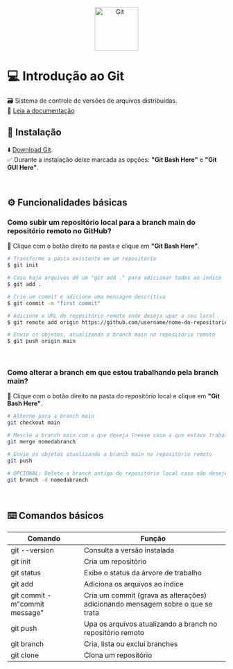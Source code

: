 <div align="center">
  <img alt="Git" height="100" src="https://raw.githubusercontent.com/FortAwesome/Font-Awesome/6.x/svgs/brands/git.svg">
</div>

# 💻 Introdução ao Git
🗃 Sistema de controle de versões de arquivos distribuídas.
<br>
📑 [Leia a documentação](https://git-scm.com/docs/git/pt_BR)

## 🔗 Instalação
⬇️ [Download Git](https://git-scm.com/).
<br>
✅  Durante a instalação deixe marcada as opções: **"Git Bash Here"** e **"Git GUI Here"**.

<br>

## ⚙️ Funcionalidades básicas 

### Como subir um repositório local para a branch main do repositório remoto no GitHub?
📁 Clique com o botão direito na pasta e clique em **"Git Bash Here"**.
```bash
# Transforme a pasta existente em um repositório
$ git init
```
```bash
# Caso haja arquivos dê um "git add ." para adicionar todos ao índice
$ git add .
```
```bash
# Crie um commit e adicione uma mensagem descritiva
$ git commit -m "first commit"
```
```bash
# Adicione a URL do repositório remoto onde deseja upar o seu local
$ git remote add origin https://github.com/username/nome-do-repositorio.git
```
```bash
# Envie os objetos, atualizando a branch main no repositório remoto
$ git push origin main
```

<br>

### Como alterar a branch em que estou trabalhando pela branch main?
📁 Clique com o botão direito na pasta do repositório local e clique em **"Git Bash Here"**.
```bash
# Alterne para a branch main
git checkout main
```
```bash
# Mescle a branch main com a que deseja (nesse caso a que estava trabalhando e vai alterar pela main) 
git merge nomedabranch
```
```bash
# Envie os objetos atualizando a branch main no repositório remoto 
git push
```
```bash
# OPCIONAL: Delete a branch antiga do repositório local caso não deseje mais
git branch -d nomedabranch
```

<br>

## ⌨️ Comandos básicos 

Comando                                 | Função
--------------------------------------- | -------------------------------------------------------------------------------
git --version                           | Consulta a versão instalada
git init                                | Cria um repositório
git status                              | Exibe o status da árvore de trabalho 
git add                                 | Adiciona os arquivos ao índice
git commit - m"commit message"          | Cria um commit (grava as alterações) adicionando mensagem sobre o que se trata
git push                                | Upa os arquivos atualizando a branch no repositório remoto
git branch                              | Cria, lista ou exclui branches
git clone                               | Clona um repositório

